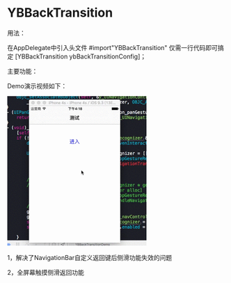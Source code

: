 # YBBackTransition
用法：

在AppDelegate中引入头文件    #import"YBBackTransition"     仅需一行代码即可搞定 [YBBackTransition ybBackTransitionConfig]；

主要功能：

Demo演示视频如下：

![haha](/Resource/屏幕录制.gif)

1，解决了NavigationBar自定义返回键后侧滑功能失效的问题

2，全屏幕触摸侧滑返回功能
